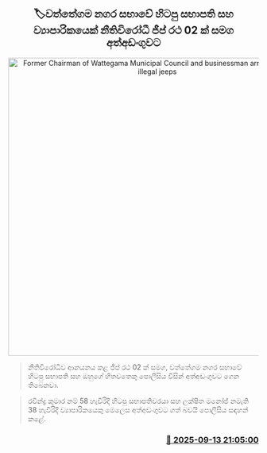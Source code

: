 <p align='center'><b><h2 align='center' title='Former Chairman of Wattegama Municipal Council and businessman arrested with 2 illegal jeeps'>🏷වත්තේගම නගර සභාවේ හිටපු සභාපති සහ ව්‍යාපාරිකයෙක්   නීතිවිරෝධී ජීප් රථ 02 ක් සමග අත්අඩංගුවට</h2></b></p>
<p align='center'><img src='https://helakuru.sgp1.cdn.digitaloceanspaces.com/esana/images/lib/arrest-new-io.jpg' width='600' alt='Former Chairman of Wattegama Municipal Council and businessman arrested with 2 illegal jeeps'></p>

> නීතිවිරෝධීව ආනයනය කළ ජීප් රථ 02 ක් සමග, වත්තේගම නගර සභාවේ හිටපු සභාපති සහ ඔහුගේ හිතවතෙකු පොලීසිය විසින් අත්අඩංගුවට ගෙන තිබෙනවා.

> රවීන්ද්‍ර කුමාර නම් 58 හැවිරිදි හිටපු සභාපතිවරයා සහ ලක්ෂිත මනෝජ් නමැති 38 හැවිරිදි ව්‍යාපාරිකයෙකු මෙලෙස අත්අඩංගුවට ගත් බවයි පොලීසිය සඳහන් කළේ.



<h3 align='right'><a href='https://www.helakuru.lk/esana/p/113594/'>📅 2025-09-13 21:05:00</a></h3>
